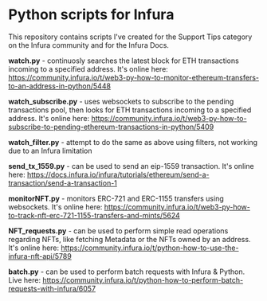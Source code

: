 # Python scripts for Infura

This repository contains scripts I've created for the Support Tips category on the Infura community and for the Infura Docs. 



**watch.py** - continuosly searches the latest block for ETH transactions incoming to a specified address. It's online here: https://community.infura.io/t/web3-py-how-to-monitor-ethereum-transfers-to-an-address-in-python/5448

**watch_subscribe.py** - uses websockets to subscribe to the pending transactions pool, then looks for ETH transactions incoming to a specified address. It's online here: https://community.infura.io/t/web3-py-how-to-subscribe-to-pending-ethereum-transactions-in-python/5409

**watch_filter.py** - attempt to do the same as above using filters, not working due to an Infura limitation

**send_tx_1559.py** - can be used to send an eip-1559 transaction. It's online here: https://docs.infura.io/infura/tutorials/ethereum/send-a-transaction/send-a-transaction-1

**monitorNFT.py** - monitors ERC-721 and ERC-1155 transfers using websockets. It's online here: https://community.infura.io/t/web3-py-how-to-track-nft-erc-721-1155-transfers-and-mints/5624

**NFT_requests.py** - can be used to perform simple read operations regarding NFTs, like fetching Metadata or the NFTs owned by an address. It's online here: https://community.infura.io/t/python-how-to-use-the-infura-nft-api/5789

**batch.py** - can be used to perform batch requests with Infura & Python. Live here: https://community.infura.io/t/python-how-to-perform-batch-requests-with-infura/6057
